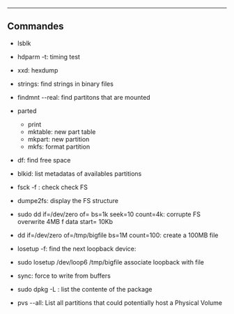 
---------------------------
## Commandes

- lsblk
- hdparm -t: timing test
- xxd: hexdump
- strings: find strings in binary files
- findmnt --real: find partitons that are mounted
- parted
    * print
    * mktable: new part table
    * mkpart: new partition
    * mkfs: format partition

- df: find free space
- blkid: list metadatas of availables partitions
- fsck -f : check check FS
- dumpe2fs: display the FS structure
-  sudo dd if=/dev/zero of=<block device> bs=1k seek=10 count=4k: 
    corrupte FS overwrite 4MB f data start= 10Kb


-  dd if=/dev/zero of=/tmp/bigfile bs=1M count=100: 
    create a 100MB file

- losetup -f: find the next loopback device: 
- sudo losetup /dev/loop6 /tmp/bigfile associate loopback with file
- sync: force to write from buffers

- sudo dpkg -L <package name> : list the contente of the package
- pvs --all: List all partitions that could potentially host a Physical Volume

















